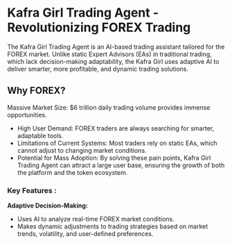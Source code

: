 # Kafra Girl Trading Agent - Revolutionizing FOREX Trading


The Kafra Girl Trading Agent is an AI-based trading assistant tailored for the FOREX market. 
Unlike static Expert Advisors (EAs) in traditional trading, which lack decision-making adaptability, the Kafra Girl uses adaptive AI to deliver smarter, more profitable, and dynamic trading solutions.

  
## Why FOREX?
Massive Market Size: $6 trillion daily trading volume provides immense opportunities.

- High User Demand: FOREX traders are always searching for smarter, adaptable tools.
- Limitations of Current Systems: Most traders rely on static EAs, which cannot adjust to changing market conditions.
- Potential for Mass Adoption: By solving these pain points, Kafra Girl Trading Agent can attract a large user base, ensuring the growth of both the platform and the token ecosystem.


### Key Features :
**Adaptive Decision-Making:**

- Uses AI to analyze real-time FOREX market conditions.
- Makes dynamic adjustments to trading strategies based on market trends, volatility, and user-defined preferences.
